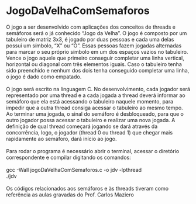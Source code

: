 # JogoDaVelhaComSemaforos

O jogo a ser desenvolvido com aplicações dos conceitos de threads e semáforos será o já conhecido “Jogo da Velha”. O jogo é composto por um tabuleiro de matriz 3x3, é jogado por duas pessoas e cada uma delas possui um símbolo, “X” ou “O”. Essas pessoas fazem jogadas alternadas para marcar o seu próprio símbolo em um dos espaços vazios no tabuleiro. Vence o jogo aquele que primeiro conseguir completar uma linha vertical, horizontal ou diagonal com três elementos iguais. Caso o tabuleiro tenha sido preenchido e nenhum dos dois tenha conseguido completar uma linha, o jogo é dado como empatado.</br></br>
O jogo será escrito na linguagem C. No desenvolvimento, cada jogador será representado por uma thread e a cada jogada a thread deverá informar ao semáforo que ela está acessando o tabuleiro naquele momento, para impedir que a outra thread consiga acessar o tabuleiro ao mesmo tempo. Ao terminar uma jogada, o sinal do semáforo é desbloqueado, para que o outro jogador possa acessar o tabuleiro e realizar uma nova jogada. A definição de qual thread começará jogando se dará através da concorrência, logo, o jogador (thread 0 ou thread 1) que chegar mais rapidamente ao semáforo, dará início ao jogo.</br></br>
Para rodar o programa é necessário abrir o terminal, acessar o diretório correspondente e compilar digitando os comandos: </br></br>gcc -Wall jogoDaVelhaComSemaforos.c -o jdv -lpthread</br>./jdv</br></br>
Os códigos relacionados aos semáforos e às threads tiveram como referência as aulas gravadas do Prof. Carlos Maziero</br></br>


